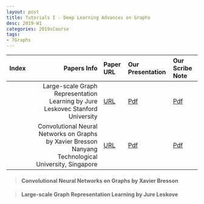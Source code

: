 ```yaml
---
layout: post
title: Tutorials I - Deep Learning Advances on Graphs 
desc: 2019-W1
categories: 2019sCourse
tags:
- 7Graphs
---
```





| Index | Papers Info | Paper URL| Our Presentation |Our Scribe Note |
| -----: | -------------------------------: | :----- | :----- | :----- | 
| |  Large-scale Graph Representation Learning  by Jure Leskovec Stanford University  |  [URL](http://www.ipam.ucla.edu/abstract/?tid=14555&pcode=DLT2018) | [Pdf]() | [Pdf]() | 
|   | Convolutional Neural Networks on Graphs by Xavier Bresson Nanyang Technological University, Singapore   |  [URL](http://www.ipam.ucla.edu/abstract/?tid=14506&pcode=DLT2018) | [Pdf]() | [Pdf]() | 


> ####  Convolutional Neural Networks on Graphs by Xavier Bresson


> ####  Large-scale Graph Representation Learning  by Jure Leskove


